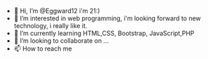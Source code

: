 - 👋 Hi, I’m @Eggward12 i'm 21:)
- 👀 I’m interested in web programming, i'm looking forward to new technology, i really like it.
- 🌱 I’m currently learning HTML,CSS, Bootstrap, JavaScript,PHP
- 💞️ I’m looking to collaborate on ...
- 📫 How to reach me 

<!---
Eggward12/Eggward12 is a ✨ special ✨ repository because its `README.md` (this file) appears on your GitHub profile.
You can click the Preview link to take a look at your changes.
--->
